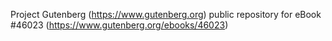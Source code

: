 Project Gutenberg (https://www.gutenberg.org) public repository for eBook #46023 (https://www.gutenberg.org/ebooks/46023)
